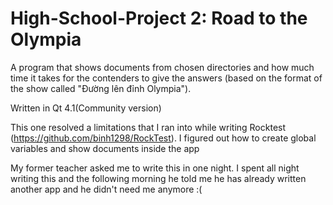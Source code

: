 # High-School-Project 2: Road to the Olympia

A program that shows documents from chosen directories and how much time it takes for the contenders to give the answers (based on the format of the show called "Đường lên đỉnh Olympia"). 

Written in Qt 4.1(Community version)

This one resolved a limitations that I ran into while writing Rocktest (https://github.com/binh1298/RockTest). I figured out how to create global variables and show documents inside the app

My former teacher asked me to write this in one night. I spent all night writing this and the following morning he told me he has already written another app and he didn't need me anymore :( 
